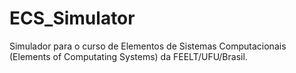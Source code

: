 # ECS_Simulator
Simulador para o curso de Elementos de Sistemas Computacionais (Elements of Computating Systems) da FEELT/UFU/Brasil.
